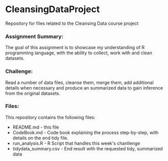 # CleansingDataProject
Repository for files related to the Cleansing Data course project

### Assignment Summary:
The goal of this assignment is to showcase my understanding of R programming language, 
with the ability to collect, work with and clean datasets.


### Challenge:
Read a number of data files, cleanse them, merge them, add additional details when
necessary and produce an summarized data to gain inference from the original datasets.


### Files:
This repository contains the following files:
- README.md              - this file
- CodeBook.md            - Code book explaining the process step-by-step, with details on the end tidy file.
- run_analysis.R         - R Script that handles this week's chanllenge
- tidydata_summary.csv   - End result with the requested tidy, summarized data
